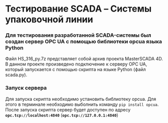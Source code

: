 # Тестирование SCADA – Системы упаковочной линии
### Для тестирования разработанной SCADA-системы был создан сервер OPC UA с помощью библиотеки opcua языка Python
Файл HS_316_py.7z представляет собой архив проекта MasterSCADA 4D. В данном проекте произведено подключение к серверу OPC UA, который запускается с помощью скрипта на языке Python (файл scada.py).

### Запуск сервера
Для запуска скрипта необходимо установить библиотеку opcua. Для этого в терминале необходимо выболнить команду `pip install opcua`.
После запуска скрипта сервер будет доступен по адресу **`opc.tcp://localhost:4840`** (**`opc.tcp://127.0.0.1:4840`**)

